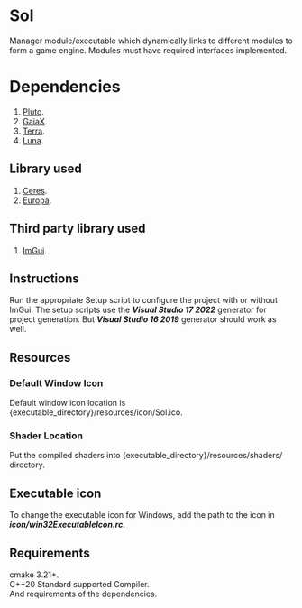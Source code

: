 # Sol
Manager module/executable which dynamically links to different modules to form a game engine. Modules must have required interfaces implemented.

# Dependencies
1. [Pluto](https://github.com/razerx100/Pluto).
2. [GaiaX](https://github.com/razerx100/GaiaX).
3. [Terra](https://github.com/razerx100/Terra).
4. [Luna](https://github.com/razerx100/Luna).

## Library used
1. [Ceres](https://github.com/razerx100/Ceres).
2. [Europa](https://github.com/razerx100/Europa).

## Third party library used
1. [ImGui](https://github.com/ocornut/imgui).

## Instructions
Run the appropriate Setup script to configure the project with or without ImGui. The setup scripts use the ***Visual Studio 17 2022*** generator for project generation. But ***Visual Studio 16 2019*** generator should work as well.

## Resources
### Default Window Icon
Default window icon location is {executable_directory}/resources/icon/Sol.ico.

### Shader Location
Put the compiled shaders into {executable_directory}/resources/shaders/ directory.

## Executable icon
To change the executable icon for Windows, add the path to the icon in ***icon/win32ExecutableIcon.rc***. 

## Requirements
cmake 3.21+.\
C++20 Standard supported Compiler.\
And requirements of the dependencies.
